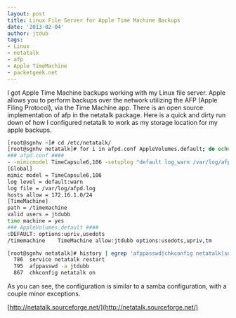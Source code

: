 ```yaml
---
layout: post
title: Linux File Server for Apple Time Machine Backups
date: '2013-02-04'
author: jtdub
tags:
- Linux
- netatalk
- afp
- Apple TimeMachine
- packetgeek.net
---
```


I got Apple Time Machine backups working with my Linux file server. Apple allows you to perform backups over the network utilizing the AFP (Apple Filing Protocol), via the Time Machine app. There is an open source implementation of afp in the netatalk package. Here is a quick and dirty run down of how I configured netatalk to work as my storage location for my apple backups.

```bash
[root@sgnhv ~]# cd /etc/netatalk/
[root@sgnhv netatalk]# for i in afpd.conf AppleVolumes.default; do echo "### $i ####"; grep -v ^# $i | grep -v ^$; done
### afpd.conf ####
- -mimicmodel TimeCapsule6,106 -setuplog "default log_warn /var/log/afpd.log"
[Global]
mimic model = TimeCapsule6,106
log level = default:warn
log file = /var/log/afpd.log
hosts allow = 172.16.1.0/24
[TimeMachine]
path = /timemachine
valid users = jtdubb
time machine = yes
### AppleVolumes.default ####
:DEFAULT: options:upriv,usedots
/timemachine	TimeMachine	allow:jtdubb options:usedots,upriv,tm

[root@sgnhv netatalk]# history | egrep 'afppasswd|chkconfig netatalk|service netatalk'
  786  service netatalk restart
  795  afppasswd -a jtdubb
  867  chkconfig netatalk on
```

As you can see, the configuration is similar to a samba configuration, with a couple minor exceptions.

[http://netatalk.sourceforge.net/](http://netatalk.sourceforge.net/)
